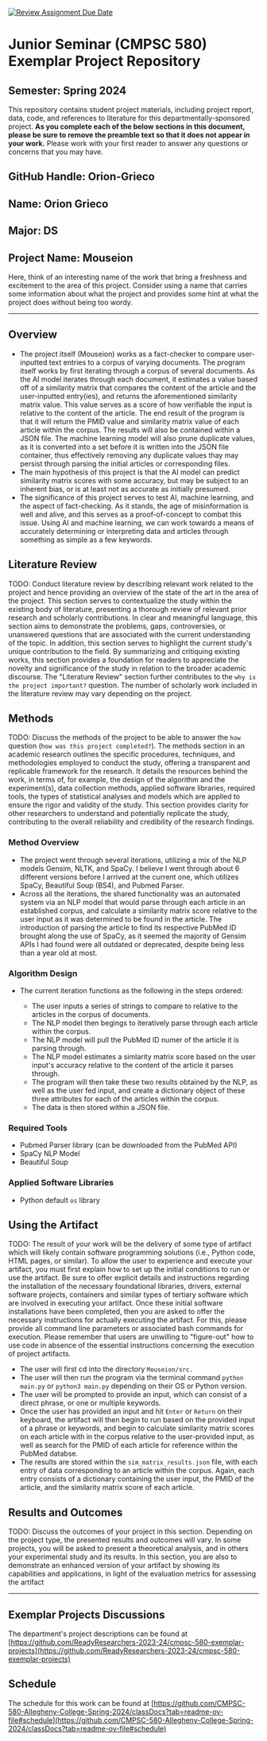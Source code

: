 [![Review Assignment Due Date](https://classroom.github.com/assets/deadline-readme-button-24ddc0f5d75046c5622901739e7c5dd533143b0c8e959d652212380cedb1ea36.svg)](https://classroom.github.com/a/Y4rZMh1t)

# Junior Seminar (CMPSC 580) Exemplar Project Repository

## Semester: Spring 2024

This repository contains student project materials, including project report, data, code, and references to literature for this departmentally-sponsored project. __As you complete each of the below sections in this document, please be sure to remove the preamble text so that it does not appear in your work.__ Please work with your first reader to answer any questions or concerns that you may have.

## GitHub Handle: Orion-Grieco

## Name: Orion Grieco

## Major: DS

## Project Name: Mouseion

Here, think of an interesting name of the work that bring a freshness and excitement to the area of this project. Consider using a name that carries some information about what the project and provides some hint at what the project does without being too wordy.

---

## Overview

- The project itself (Mouseion) works as a fact-checker to compare user-inputted text entries to a corpus of varying documents. The program itself works by first iterating through a corpus of several documents. As the AI model iterates through each document, it estimates a value based off of a similarity matrix that compares the content of the article and the user-inputted entry(ies), and returns the aforementioned similarity matrix value. This value serves as a score of how verifiable the input is relative to the content of the article. The end result of the program is that it will return the PMID value and similarity matrix value of each article within the corpus. The results will also be contained within a JSON file. The machine learning model will also prune duplicate values, as it is converted into a set before it is written into the JSON file container, thus effectively removing any duplicate values thay may persist through parsing the initial articles or corresponding files.
- The main hypothesis of this project is that the AI model can predict similarity matrix scores with some accuracy, but may be subject to an inherent bias, or is at least not as accurate as initially presumed.
- The significance of this project serves to test AI, machine learning, and the aspect of fact-checking. As it stands, the age of misinformation is well and alive, and this serves as a proof-of-concept to combat this issue. Using AI and machine learning, we can work towards a means of accurately determining or interpreting data and articles through something as simple as a few keywords.

## Literature Review

TODO: Conduct literature review by describing relevant work related to the project and hence providing an overview of the state of the art in the area of the project. This section serves to contextualize the study within the existing body of literature, presenting a thorough review of relevant prior research and scholarly contributions. In clear and meaningful language, this section aims to demonstrate the problems, gaps, controversies, or unanswered questions that are associated with the current understanding of the topic. In addition, this section serves to highlight the current study's unique contribution to the field. By summarizing and critiquing existing works, this section provides a foundation for readers to appreciate the novelty and significance of the study in relation to the broader academic discourse. The "Literature Review" section further contributes to the `why is the project important?` question. The number of scholarly work included in the literature review may vary depending on the project.

## Methods

TODO: Discuss the methods of the project to be able to answer the `how` question (`how was this project completed?`). The methods section in an academic research outlines the specific procedures, techniques, and methodologies employed to conduct the study, offering a transparent and replicable framework for the research. It details the resources behind the work, in terms of, for example, the design of the algorithm and the experiment(s), data collection methods, applied software libraries, required tools, the types of statistical analyses and models which are applied to ensure the rigor and validity of the study. This section provides clarity for other researchers to understand and potentially replicate the study, contributing to the overall reliability and credibility of the research findings.

### Method Overview

* The project went through several iterations, utilizing a mix of the NLP models Gensim, NLTK, and SpaCy. I believe I went through about 6 different versions before I arrived at the current one, which utilizes SpaCy, Beautiful Soup (BS4), and Pubmed Parser.
* Across all the iterations, the shared functionality was an automated system via an NLP model that would parse through each article in an established corpus, and calculate a similarity matrix score relative to the user input as it was determined to be found in the article. The introduction of parsing the article to find its respective PubMed ID brought along the use of SpaCy, as it seemed the majority of Gensim APIs I had found were all outdated or deprecated, despite being less than a year old at most.

### Algorithm Design

* The current iteration functions as the following in the steps ordered:

  * The user inputs a series of strings to compare to relative to the articles in the corpus of documents.
  * The NLP model then begings to iteratively parse through each article within the corpus.
  * The NLP model will pull the PubMed ID numer of the article it is parsing through.
  * The NLP model estimates a simlarity matrix score based on the user input's accuracy relative to the content of the article it parses through.
  * The program will then take these two results obtained by the NLP, as well as the user fed input, and create a dictionary object of these three attributes for each of the articles within the corpus.
  * The data is then stored within a JSON file.

### Required Tools

* Pubmed Parser library (can be downloaded from the PubMed API)
* SpaCy NLP Model
* Beautiful Soup

### Applied Software Libraries

* Python default `os` library

## Using the Artifact

TODO: The result of your work will be the delivery of some type of artifact which will likely contain software programming solutions (i.e., Python code, HTML pages, or similar). To allow the user to experience and execute your artifact, you must first explain how to set up the initial conditions to run or use the artifact. Be sure to offer explicit details and instructions regarding the installation of the necessary foundational libraries, drivers, external software projects, containers and similar types of tertiary software which are involved in executing your artifact. Once these initial software installations have been completed, then you are asked to offer the necessary instructions for actually executing the artifact. For this, please provide all command line parameters or associated bash commands for execution. Please remember that users are unwilling to "figure-out" how to use code in absence of the essential instructions concerning the execution of project artifacts.

* The user will first cd into the directory `Mouseion/src.`
* The user will then run the program via the terminal command `python main.py` or `python3 main.py` depending on their OS or Python version.
* The user will be prompted to provide an input, which can consist of a direct phrase, or one or multiple keywords.
* Once the user has provided an input and hit `Enter` or `Return` on their keyboard, the artifact will then begin to run based on the provided input of a phrase or keywords, and begin to calculate similarity matrix scores on each article with in the corpus relative to the user-provided input, as well as search for the PMID of each article for reference within the PubMed databse.
* The results are stored within the `sim_matrix_results.json` file, with each entry of data corresponding to an article within the corpus. Again, each entry consists of a dictionary containing the user input, the PMID of the article, and the similarity matrix score of each article.

## Results and Outcomes

TODO: Discuss the outcomes of your project in this section. Depending on the project type, the presented results and outcomes will vary. In some projects, you will be asked to present a theoretical analysis, and in others your experimental study and its results. In this section, you are also to demonstrate an enhanced version of your artifact by showing its capabilities and applications, in light of the evaluation metrics for assessing the artifact

---

## Exemplar Projects Discussions

The department's project descriptions can be found at [https://github.com/ReadyResearchers-2023-24/cmpsc-580-exemplar-projects](https://github.com/ReadyResearchers-2023-24/cmpsc-580-exemplar-projects)

## Schedule

The schedule for this work can be found at [https://github.com/CMPSC-580-Allegheny-College-Spring-2024/classDocs?tab=readme-ov-file#schedule](https://github.com/CMPSC-580-Allegheny-College-Spring-2024/classDocs?tab=readme-ov-file#schedule)
